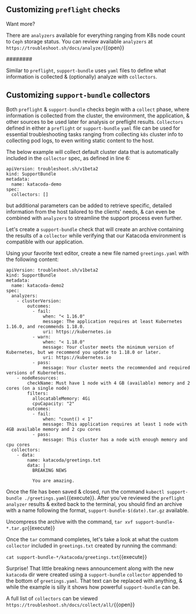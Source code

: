 ## Customizing `preflight` checks

Want more?

There are `analyzers` available for everything ranging from K8s node count to `Ceph` storage status. You can review available `analyzers` at `https://troubleshoot.sh/docs/analyze/`{{open}}


########

Similar to `preflight`, `support-bundle` uses `yaml` files to define what information is collected & (optionally) analyze with `collectors`. 

## Customizing `support-bundle` collectors

Both `preflight` & `support-bundle` checks begin with a `collect` phase, where information is collected from the cluster, the environment, the application, & other sources to be used later for analysis or preflight results. `Collectors` defined in either a `preflight` or `support-bundle` `yaml` file can be used for essential troubleshooting tasks ranging from collecting `k8s` cluster info to collecting pod logs, to even writing static content to the host. 

The below example will collect default cluster data that is automatically included in the `collector` spec, as defined in line 6:


````
apiVersion: troubleshoot.sh/v1beta2
kind: SupportBundle
metadata:
  name: katacoda-demo
spec:
  collectors: []
````

but additional parameters can be added to retrieve specific, detailed information from the host tailored to the clients' needs, & can even be combined with `analyzers` to streamline the support process even further. 

Let's create a `support-bundle` check that will create an archive containing the results of a `collector` while verifying that our Katacoda environment is compatible with our application.

Using your favorite text editor, create a new file named `greetings.yaml` with the following content:

````
apiVersion: troubleshoot.sh/v1beta2
kind: SupportBundle
metadata:
  name: katacoda-demo2
spec:
  analyzers:
    - clusterVersion:
        outcomes:
          - fail:
              when: "< 1.16.0"
              message: The application requires at least Kubernetes 1.16.0, and recommends 1.18.0.
              uri: https://kubernetes.io
          - warn:
              when: "< 1.18.0"
              message: Your cluster meets the minimum version of Kubernetes, but we recommend you update to 1.18.0 or later.
              uri: https://kubernetes.io
          - pass:
              message: Your cluster meets the recommended and required versions of Kubernetes.
    - nodeResources:
        checkName: Must have 1 node with 4 GB (available) memory and 2 cores (on a single node)
        filters:
          allocatableMemory: 4Gi
          cpuCapacity: "2"
        outcomes:
          - fail:
              when: "count() < 1"
              message: This application requires at least 1 node with 4GB available memory and 2 cpu cores
          - pass:
              message: This cluster has a node with enough memory and cpu cores
  collectors:
    - data:
        name: katacoda/greetings.txt
        data: |
          BREAKING NEWS

          You are amazing.
````

Once the file has been saved & closed, run the command `kubectl support-bundle ./greetings.yaml`{{execute}}. After you've reviewed the `preflight` `analyzer` results & exited back to the terminal,  you should find an archive with a name following the format, `support-bundle-$(date).tar.gz` available. 

Uncompress the archive with the command, `tar xvf support-bundle-*.tar.gz`{{execute}}

Once the `tar` command completes, let's take a look at what the custom `collector` included in `greetings.txt` created by running the command:

`cat support-bundle-*/katacoda/greetings.txt`{{execute}}

Surprise! That little breaking news announcement along with the new `katacoda` dir were created using a `support-bundle` `collector` appended to the bottom of `greetings.yaml`. That text can be replaced with anything, & while the example is silly it shows how powerful `support-bundle` can be.

A full list of `collectors` can be viewed `https://troubleshoot.sh/docs/collect/all/`{{open}}